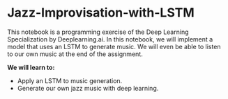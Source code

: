 # Jazz-Improvisation-with-LSTM

This notebook is a programming exercise of the Deep Learning Specialization by Deeplearning.ai.  In this notebook, we will implement a model that uses an LSTM to generate music. We will even be able to listen to our own music at the end of the assignment.

**We will learn to:**

- Apply an LSTM to music generation.
- Generate our own jazz music with deep learning.
